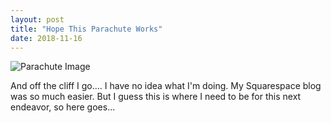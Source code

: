 ```yaml
--- 
layout: post 
title: "Hope This Parachute Works"
date: 2018-11-16
---
```


![Parachute Image](https://transforminggrace.files.wordpress.com/2011/10/parachute2.jpg) 

And off the cliff I go.... 
I have no idea what I'm doing.  My Squarespace blog was so much easier.  But I guess this is where I need to be for this next endeavor, so here goes... 
